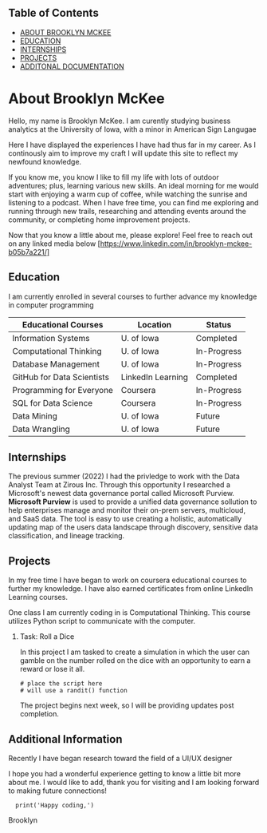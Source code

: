 ## Table of Contents

- [ABOUT BROOKLYN MCKEE](#About-Brooklyn-McKee)
- [EDUCATION](#Education)
- [INTERNSHIPS](#Internships)
- [PROJECTS](#Projects)
- [ADDITONAL DOCUMENTATION](#Additional-Informations)


# About Brooklyn McKee

Hello, my name is Brooklyn McKee. I am curently studying business analytics at the University of Iowa, with a minor in American Sign Langugae

Here I have displayed the experiences I have had thus far in my career. As I continously aim to improve my craft I will update this site to reflect my newfound knowledge.

If you know me, you know I like to fill my life with lots of outdoor adventures; plus, learning various new skills. An ideal morning for me would start with enjoying a warm cup of coffee, while watching the sunrise and listening to a podcast. When I have free time, you can find me exploring and running through new trails, researching and attending events around the community, or completing home improvement projects.

Now that you know a little about me, please explore! Feel free to reach out on any linked media below
[https://www.linkedin.com/in/brooklyn-mckee-b05b7a221/]



## Education

I am currently enrolled in several courses to further advance my knowledge in computer programming

Educational Courses | Location | Status
-------------|-------------|------
Information Systems | U. of Iowa | Completed
Computational Thinking | U. of Iowa | In-Progress
Database Management | U. of Iowa | In-Progress
GitHub for Data Scientists | LinkedIn Learning | Completed
Programming for Everyone | Coursera | In-Progress
SQL for Data Science | Coursera | In-Progress
Data Mining | U. of Iowa | Future
Data Wrangling | U. of Iowa | Future



## Internships

The previous summer (2022) I had the privledge to work with the Data Analyst Team at Zirous Inc. Through this opportunity I researched a Microsoft's newest data governance portal called Microsoft Purview. **Microsoft Purview** is used to provide a unified data governance sollution to help enterprises manage and monitor their on-prem servers, multicloud, and SaaS data. The tool is easy to use creating a holistic, automatically updating map of the users data landscape through discovery, sensitive data classification, and lineage tracking. 




## Projects
In my free time I have began to work on coursera educational courses to further my knowledge. I have also earned certificates from online LinkedIn Learning courses. 

One class I am currently coding in is Computational Thinking. This course utilizes Python script to communicate with the computer.

1.  Task: Roll a Dice

    In this project I am tasked to create a simulation in which the user can gamble on the number 
    rolled on the dice with an opportunity to earn a reward or lose it all. 

        # place the script here
        # will use a randit() function
       

    The project begins next week, so I will be providing updates post completion. 



## Additional Information

Recently I have began research toward the field of a UI/UX designer


I hope you had a wonderful experience getting to know a little bit more about me. I would like to add, thank you for visiting and I am looking forward to making future connections!

```
  print('Happy coding,')
``` 
  Brooklyn

